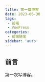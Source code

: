 ```yaml
---
title: 第一篇博客
date: 2023-06-30
tags:
 - 前端
 - VuePress
categories: 
 - 前端随笔
sidebar: 'auto'
---
```

## 前言
第一次写博客。